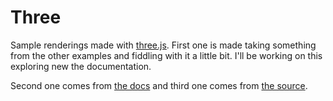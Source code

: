 # Three

Sample renderings made with [three.js](https://threejs.org/). First one is made taking something from the other examples and fiddling with it a little bit.
I'll be working on this exploring new the documentation.

Second one comes from [the docs](https://threejs.org/docs/index.html#manual/en/introduction/Creating-a-scene) and third one comes from [the source](https://github.com/mrdoob/three.js/tree/r148).
